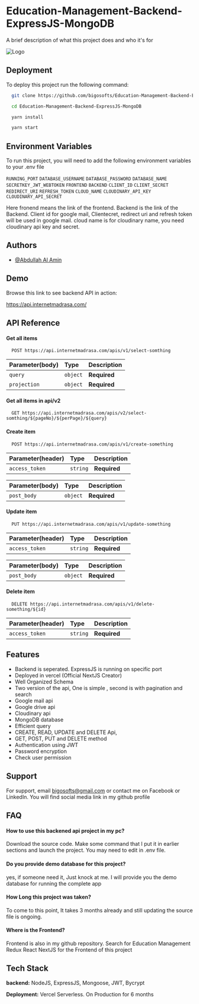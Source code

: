 
# Education-Management-Backend-ExpressJS-MongoDB

A brief description of what this project does and who it's for


![Logo](https://atiqlab.bigosofts.com/wp-content/uploads/2024/08/madrasa.png)


## Deployment

To deploy this project run the following command:

```bash
  git clone https://github.com/bigosofts/Education-Management-Backend-ExpressJS-MongoDB.git
```

```bash
  cd Education-Management-Backend-ExpressJS-MongoDB
```

```bash
  yarn install
```

```bash
  yarn start
```


## Environment Variables

To run this project, you will need to add the following environment variables to your .env file

`RUNNING_PORT`
`DATABASE_USERNAME`
`DATABASE_PASSWORD`
`DATABASE_NAME`
`SECRETKEY_JWT_WEBTOKEN`
`FRONTEND`
`BACKEND`
`CLIENT_ID`
`CLIENT_SECRET`
`REDIRECT_URI`
`REFRESH_TOKEN`
`CLOUD_NAME`
`CLOUDINARY_API_KEY`
`CLOUDINARY_API_SECRET`

Here fronend means the link of the frontend. 
Backend is the link of the Backend. 
Client id for google mail,
Clientecret, redirect uri and refresh token will be used in google mail.
cloud name is for cloudinary name, you need cloudinary api key and secret. 




## Authors

- [@Abdullah Al Amin](https://www.linkedin.com/in/abdullah-al-amin-93408b192)


## Demo

Browse this link to see backend API in action:

https://api.internetmadrasa.com/
## API Reference

#### Get all items

```http
  POST https://api.internetmadrasa.com/apis/v1/select-somthing
```

| Parameter(body) | Type     | Description                |
| :-------- | :------- | :------------------------- |
| `query` | `object` | **Required** |
| `projection` | `object` | **Required**|

#### Get all items in api/v2

```http
  GET https://api.internetmadrasa.com/apis/v2/select-somthing/${pageNo}/${perPage}/${query}
```


#### Create item
```http
  POST https://api.internetmadrasa.com/apis/v1/create-something
```

| Parameter(header) | Type     | Description                       |
| :-------- | :------- | :-------------------------------- |
| `access_token`      | `string` | **Required**|

| Parameter(body) | Type     | Description                       |
| :-------- | :------- | :-------------------------------- |
| `post_body`      | `object` | **Required**|


#### Update item
```http
  PUT https://api.internetmadrasa.com/apis/v1/update-something
```

| Parameter(header) | Type     | Description                       |
| :-------- | :------- | :-------------------------------- |
| `access_token`      | `string` | **Required**|

| Parameter(body) | Type     | Description                       |
| :-------- | :------- | :-------------------------------- |
| `post_body`      | `object` | **Required**|


#### Delete item
```http
  DELETE https://api.internetmadrasa.com/apis/v1/delete-something/${id}
```

| Parameter(header) | Type     | Description                       |
| :-------- | :------- | :-------------------------------- |
| `access_token`      | `string` | **Required**|







## Features

- Backend is seperated. ExpressJS is running on specific port
- Deployed in vercel (Official NextJS Creator)
- Well Organized Schema
- Two version of the api, One is simple , second is with pagination and search
- Google mail api
- Google drive api
- Cloudinary api
- MongoDB database
- Efficient query
- CREATE, READ, UPDATE and DELETE Api,
- GET, POST, PUT and DELETE method
- Authentication using JWT
- Password encryption
- Check user permission



## Support

For support, email bigosofts@gmail.com or contact me on Facebook or LinkedIn. You will find social media link in my github profile


## FAQ

#### How to use this backened api project in my pc?

Download the source code. Make some command that I put it in earlier sections and launch the project. You may need to edit in .env file.

#### Do you provide demo database for this project?

yes, if someone need it, Just knock at me. I will provide you the demo database for running the complete app

#### How Long this project was taken?

To come to this point, It takes 3 months already and still updating the source file is ongoing.

#### Where is the Frontend?

Frontend is also in my github repository. Search for Education Management Redux React NextJS for the Frontend of this project


## Tech Stack

**backend:** NodeJS, ExpressJS, Mongoose, JWT, Bycrypt

**Deployment:** Vercel Serverless. On Production for 6 months

